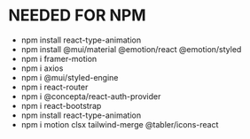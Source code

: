 # NEEDED FOR NPM #
* npm install react-type-animation  
* npm install @mui/material @emotion/react @emotion/styled
* npm i framer-motion
* npm i axios
* npm i @mui/styled-engine  
* npm i react-router  
* npm i @concepta/react-auth-provider  
* npm i react-bootstrap  
* npm install react-type-animation  
* npm i motion clsx tailwind-merge @tabler/icons-react  

